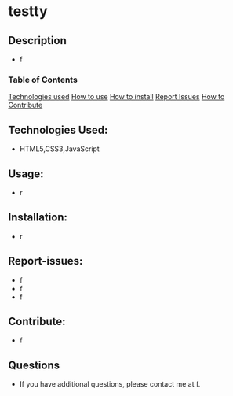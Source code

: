 
# testty
## Description
* f
### Table of Contents  
[Technologies used](#technologies)
[How to use](#Usage)
[How to install](#Installation)
[Report Issues](#Report-issues)
[How to Contribute](#Contribute)
## Technologies Used:
* HTML5,CSS3,JavaScript
## Usage:
* r
## Installation:
* r
## Report-issues:
* f
* f
* f
## Contribute:
* f
## Questions
* If you have additional questions, please contact me at f.
